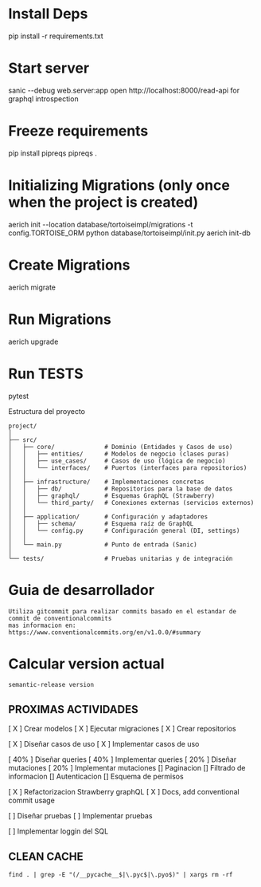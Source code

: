 # Install Deps
  pip install -r requirements.txt

# Start server
  sanic --debug web.server:app
  open http://localhost:8000/read-api for graphql introspection

# Freeze requirements
  pip install pipreqs
  pipreqs .

# Initializing Migrations (only once when the project is created)
  aerich init --location database/tortoiseimpl/migrations -t config.TORTOISE_ORM
  python database/tortoiseimpl/init.py
  aerich init-db

# Create Migrations
  aerich migrate

# Run Migrations
  aerich upgrade

# Run TESTS
  pytest


Estructura del proyecto

    project/
    │
    ├── src/
    │   ├── core/              # Dominio (Entidades y Casos de uso)
    │   │   ├── entities/      # Modelos de negocio (clases puras)
    │   │   ├── use_cases/     # Casos de uso (lógica de negocio)
    │   │   └── interfaces/    # Puertos (interfaces para repositorios)
    │   │
    │   ├── infrastructure/    # Implementaciones concretas
    │   │   ├── db/            # Repositorios para la base de datos
    │   │   ├── graphql/       # Esquemas GraphQL (Strawberry)
    │   │   └── third_party/   # Conexiones externas (servicios externos)
    │   │
    │   ├── application/       # Configuración y adaptadores
    │   │   ├── schema/        # Esquema raíz de GraphQL
    │   │   └── config.py      # Configuración general (DI, settings)
    │   │
    │   └── main.py            # Punto de entrada (Sanic)
    │
    └── tests/                 # Pruebas unitarias y de integración


# Guia de desarrollador
    Utiliza gitcommit para realizar commits basado en el estandar de commit de conventionalcommits
    mas informacion en: https://www.conventionalcommits.org/en/v1.0.0/#summary

# Calcular version actual
    semantic-release version

## PROXIMAS ACTIVIDADES

[ X ] Crear modelos
[ X ] Ejecutar migraciones
[ X ] Crear repositorios

[ X ] Diseñar casos de uso
[ X ] Implementar casos de uso

[ 40% ] Diseñar queries
[ 40% ] Implementar queries
[ 20% ] Diseñar mutaciones
[ 20% ] Implementar mutaciones
[] Paginacion
[] Filtrado de informacion
[] Autenticacion
[] Esquema de permisos

[ X ] Refactorizacion Strawberry graphQL
[ X ] Docs, add conventional commit usage

[ ] Diseñar pruebas
[ ] Implementar pruebas

[ ] Implementar loggin del SQL


## CLEAN CACHE
    find . | grep -E "(/__pycache__$|\.pyc$|\.pyo$)" | xargs rm -rf
